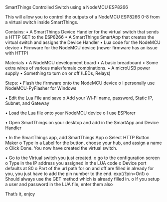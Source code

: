 SmartThings Controlled Switch using a NodeMCU ESP8266

This will allow you to control the outputs of a NodeMCU ESP8266 0-8 from a virtual switch inside SmartThings.

Contains:
•	A SmartThings Device Handler for the virtual switch that sends a HTTP GET to the ESP8266
•	A SmartThings SmartApp that creates the virtual switch and assigns the Device Handler
•	Lua code for the NodeMCU device
•	Firmware for the NodeMCU device (newer firmware has an issue with HTTP)

Materials
•	A NodeMCU development board
•	A basic breadboard
•	Some extra wires of various male/female combinations.
•	A microUSB power supply
•	Something to turn on or off (LEDs, Relays)

Steps:
•	Flash the firmware onto the NodeMCU device
o	I personally use NodeMCU-PyFlasher for Windows

•	Edit the Lua File and save
o	Add your Wi-Fi name, password,   Static IP, Subnet, and Gateway

•	Load the Lua file onto your NodeMCU device
o	I use ESPlorer

•	Open SmartThings on your desktop and add in the SmartApp and Device Handler

•	In the SmartThings app, add SmartThings App
o	Select HTTP Button Maker
o	Type in a Label for the button, choose your hub, and assign a name
o	Click Done. You now have created the virtual switch.

•	Go to the Virtual switch you just created.
o	go to the configuration screen
o	Type in the IP address you assigned in the LUA code
o	Device port defaults at 80
o	Part of the url path for on and off are filled in already for you, you just have to add the pin number to the end. exp(/?pin=On1)
o	Should always use the GET method which is already filled in.
o	If you setup a user and password in the LUA file, enter them also
  
That’s it, enjoy
